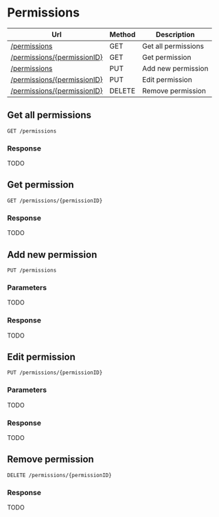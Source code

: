 # Permissions

Url | Method | Description
----|--------|------------
[/permissions](#get-all-permissions) | GET | Get all permissions
[/permissions/\{permissionID\}](#get-permission) | GET | Get permission
[/permissions](#add-new-permission) | PUT | Add new permission
[/permissions/\{permissionID\}](#edit-permission) | PUT | Edit permission
[/permissions/\{permissionID\}](#remove-permission) | DELETE | Remove permission

## Get all permissions

    GET /permissions

### Response
TODO



## Get permission

    GET /permissions/{permissionID}

### Response
TODO



## Add new permission

    PUT /permissions

### Parameters
TODO

### Response
TODO



## Edit permission

    PUT /permissions/{permissionID}

### Parameters
TODO

### Response
TODO



## Remove permission

    DELETE /permissions/{permissionID}

### Response
TODO
